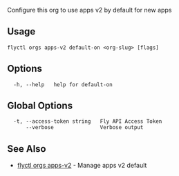 Configure this org to use apps v2 by default for new apps

## Usage
~~~
flyctl orgs apps-v2 default-on <org-slug> [flags]
~~~

## Options

~~~
  -h, --help   help for default-on
~~~

## Global Options

~~~
  -t, --access-token string   Fly API Access Token
      --verbose               Verbose output
~~~

## See Also

* [flyctl orgs apps-v2](/docs/flyctl/orgs-apps-v2/)	 - Manage apps v2 default


